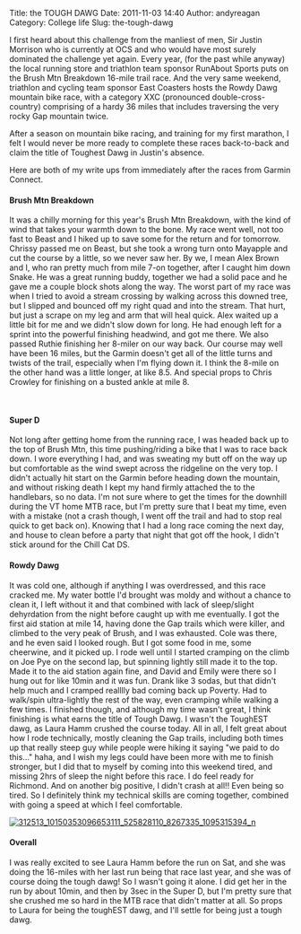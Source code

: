 Title: the TOUGH DAWG
Date: 2011-11-03 14:40
Author: andyreagan
Category: College life
Slug: the-tough-dawg

I first heard about this challenge from the manliest of men, Sir Justin
Morrison who is currently at OCS and who would have most surely
dominated the challenge yet again. Every year, (for the past while
anyway) the local running store and triathlon team sponsor RunAbout
Sports puts on the Brush Mtn Breakdown 16-mile trail race. And the very
same weekend, triathlon and cycling team sponsor East Coasters hosts the
Rowdy Dawg mountain bike race, with a category XXC (pronounced
double-cross-country) comprising of a hardy 36 miles that includes
traversing the very rocky Gap mountain twice.

After a season on mountain bike racing, and training for my first
marathon, I felt I would never be more ready to complete these races
back-to-back and claim the title of Toughest Dawg in Justin's absence.

Here are both of my write ups from immediately after the races from
Garmin Connect.

#### Brush Mtn Breakdown

It was a chilly morning for this year's Brush Mtn Breakdown, with the
kind of wind that takes your warmth down to the bone. My race went well,
not too fast to Beast and I hiked up to save some for the return and for
tomorrow. Chrissy passed me on Beast, but she took a wrong turn onto
Mayapple and cut the course by a little, so we never saw her. By we, I
mean Alex Brown and I, who ran pretty much from mile 7-on together,
after I caught him down Snake. He was a great running buddy, together we
had a solid pace and he gave me a couple block shots along the way. The
worst part of my race was when I tried to avoid a stream crossing by
walking across this downed tree, but I slipped and bounced off my right
quad and into the stream. That hurt, but just a scrape on my leg and arm
that will heal quick. Alex waited up a little bit for me and we didn't
slow down for long. He had enough left for a sprint into the powerful
finishing headwind, and got me there. We also passed Ruthie finishing
her 8-miler on our way back. Our course may well have been 16 miles, but
the Garmin doesn't get all of the little turns and twists of the trail,
especially when I'm flying down it. I think the 8-mile on the other hand
was a little longer, at like 8.5. And special props to Chris Crowley for
finishing on a busted ankle at mile 8.

 

#### Super D

Not long after getting home from the running race, I was headed back up
to the top of Brush Mtn, this time pushing/riding a bike that I was to
race back down. I wore everything I had, and was sweating my butt off on
the way up but comfortable as the wind swept across the ridgeline on the
very top. I didn't actually hit start on the Garmin before heading down
the mountain, and without risking death I kept my hand firmly attached
the to the handlebars, so no data. I'm not sure where to get the times
for the downhill during the VT home MTB race, but I'm pretty sure that I
beat my time, even with a mistake (not a crash though, I went off the
trail and had to stop real quick to get back on). Knowing that I had a
long race coming the next day, and house to clean before a party that
night that got off the hook, I didn't stick around for the Chill Cat DS.

#### Rowdy Dawg

It was cold one, although if anything I was overdressed, and this race
cracked me. My water bottle I'd brought was moldy and without a chance
to clean it, I left without it and that combined with lack of
sleep/slight dehyrdation from the night before caught up with me
eventually. I got the first aid station at mile 14, having done the Gap
trails which were killer, and climbed to the very peak of Brush, and I
was exhausted. Cole was there, and he even said I looked rough. But I
got some food in me, some cheerwine, and it picked up. I rode well until
I started cramping on the climb on Joe Pye on the second lap, but
spinning lightly still made it to the top. Made it to the aid station
again fine, and David and Emily were there so I hung out for like 10min
and it was fun. Drank like 3 sodas, but that didn't help much and I
cramped realllly bad coming back up Poverty. Had to walk/spin
ultra-lightly the rest of the way, even cramping while walking a few
times. I finished though, and although my time wasn't great, I think
finishing is what earns the title of Tough Dawg. I wasn't the ToughEST
dawg, as Laura Hamm crushed the course today. All in all, I felt great
about how I rode technically, mostly cleaning the Gap trails, including
both times up that really steep guy while people were hiking it saying
"we paid to do this..." haha, and I wish my legs could have been more
with me to finish stronger, but I did that to myself by coming into this
weekend tired, and missing 2hrs of sleep the night before this race. I
do feel ready for Richmond. And on another big positive, I didn't crash
at all!! Even being so tired. So I definitely think my technical skills
are coming together, combined with going a speed at which I feel
comfortable.

[![](http://andyreagan.com/wp-content/uploads/2011/11/312513_10150353096653111_525828110_8267335_1095315394_n.jpg "312513_10150353096653111_525828110_8267335_1095315394_n")](http://andyreagan.com/wp-content/uploads/2011/11/312513_10150353096653111_525828110_8267335_1095315394_n.jpg)

#### Overall

I was really excited to see Laura Hamm before the run on Sat, and she
was doing the 16-miles with her last run being that race last year, and
she was of course doing the tough dawg! So I wasn't going it alone. I
did get her in the run by about 10min, and then by 3sec in the Super D,
but I'm pretty sure that she crushed me so hard in the MTB race that
didn't matter at all. So props to Laura for being the toughEST dawg, and
I'll settle for being just a tough dawg.
